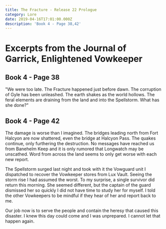 ```yaml
---
title: The Fracture - Release 22 Prologue
category: Lore
date: 2019-04-16T17:01:00.000Z
description: 'Book 4 - Page 38,42'
---
```

# Excerpts from the Journal of Garrick, Enlightened Vowkeeper

## Book 4 - Page 38

"We were too late. The Fracture happened just before dawn. The corruption of Gyle has been unleashed. The earth shakes as the world hollows. The feral elements are draining from the land and into the Spellstorm. What has she done?"

## Book 4 - Page 42

The damage is worse than I imagined. The bridges leading north from Fort Halcyon are now shattered, even the bridge at Halcyon Pass. The quakes continue, only furthering the destruction. No messages have reached us from Banehelm Keep and it is only rumored that Longwatch may be unscathed. Word from across the land seems to only get worse with each new report.

The Spellstorm surged last night and took with it the Vowguard unit I dispatched to recover the Vowkeeper stores from Lux Vault. Seeing the storm rise I had assumed the worst. To my surprise, a single survivor did return this morning. She seemed different, but the captain of the guard dismissed her so quickly I did not have time to study her for myself. I told the other Vowkeepers to be mindful if they hear of her and report back to me.

Our job now is to serve the people and contain the heresy that caused this disaster. I knew this day could come and I was unprepared. I cannot let that happen again.

